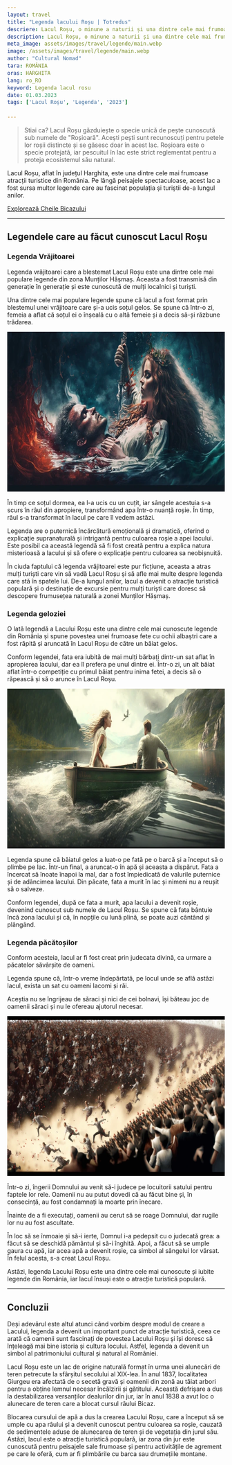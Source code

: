 ```yaml
---
layout: travel
title: "Legenda lacului Roșu | Totredus"
descriere: Lacul Roșu, o minune a naturii și una dintre cele mai frumoase atracții din romania este sursa mai multor legende spectaculoase.  
description: Lacul Roșu, o minune a naturii și una dintre cele mai frumoase atracții din romania este sursa mai multor legende spectaculoase.   
meta_image: assets/images/travel/legende/main.webp 
image: /assets/images/travel/legende/main.webp
author: "Cultural Nomad"
tara: ROMÂNIA
oras: HARGHITA
lang: ro_RO
keyword: Legenda lacul rosu
date: 01.03.2023
tags: ['Lacul Roșu', 'Legenda', '2023']

---
```


>Stiai ca? Lacul Roșu găzduiește o specie unică de pește cunoscută sub numele de "Roșioară". Acești pești sunt recunoscuți pentru petele lor roșii distincte și se găsesc doar în acest lac. Roșioara este o specie protejată, iar pescuitul în lac este strict reglementat pentru a proteja ecosistemul său natural. 

Lacul Roșu, aflat în județul Harghita, este una dintre cele mai frumoase atracții turistice din România. Pe lângă peisajele spectaculoase, acest lac a fost sursa multor legende care au fascinat populația și turiștii de-a lungul anilor.

[Explorează Cheile Bicazului](https://totredus.ro/travel/cheile-bicazului/)

---
## Legendele care au făcut cunoscut Lacul Roșu


### Legenda Vrăjitoarei

Legenda vrăjitoarei care a blestemat Lacul Roșu este una dintre cele mai populare legende din zona Munților Hășmaș. Aceasta a fost transmisă din generație în generație și este cunoscută de mulți localnici și turiști.

Una dintre cele mai populare legende spune că lacul a fost format prin blestemul unei vrăjitoare care și-a ucis soțul gelos. Se spune că într-o zi, femeia a aflat că soțul ei o înșeală cu o altă femeie și a decis să-și răzbune trădarea.

<img src="/assets/images/travel/legende/1.webp" width="740" height="369" alt="{{ page.keyword }};">


În timp ce soțul dormea, ea l-a ucis cu un cuțit, iar sângele acestuia s-a scurs în râul din apropiere, transformând apa într-o nuanță roșie. În timp, râul s-a transformat în lacul pe care îl vedem astăzi.

Legenda are o puternică încărcătură emoțională și dramatică, oferind o explicație supranaturală și intrigantă pentru culoarea roșie a apei lacului. Este posibil ca această legendă să fi fost creată pentru a explica natura misterioasă a lacului și să ofere o explicație pentru culoarea sa neobișnuită.

În ciuda faptului că legenda vrăjitoarei este pur ficțiune, aceasta a atras mulți turiști care vin să vadă Lacul Roșu și să afle mai multe despre legenda care stă în spatele lui. De-a lungul anilor, lacul a devenit o atracție turistică populară și o destinație de excursie pentru mulți turiști care doresc să descopere frumusețea naturală a zonei Munților Hășmaș.

### Legenda geloziei

O lată legendă a Lacului Roșu este una dintre cele mai cunoscute legende din România și spune povestea unei frumoase fete cu ochii albaștri care a fost răpită și aruncată în Lacul Roșu de către un băiat gelos. 

Conform legendei, fata era iubită de mai mulți bărbați dintr-un sat aflat în apropierea lacului, dar ea îl prefera pe unul dintre ei. Într-o zi, un alt băiat aflat într-o competiție cu primul băiat pentru inima fetei, a decis să o răpească și să o arunce în Lacul Roșu.

<img src="/assets/images/travel/legende/2.webp" width="740" height="369" alt="{{ page.keyword }};">

Legenda spune că băiatul gelos a luat-o pe fată pe o barcă și a început să o plimbe pe lac. Într-un final, a aruncat-o în apă și aceasta a dispărut. Fata a încercat să înoate înapoi la mal, dar a fost împiedicată de valurile puternice și de adâncimea lacului. Din păcate, fata a murit în lac și nimeni nu a reușit să o salveze.

Conform legendei, după ce fata a murit, apa lacului a devenit roșie, devenind cunoscut sub numele de Lacul Roșu. Se spune că fata bântuie încă zona lacului și că, în nopțile cu lună plină, se poate auzi cântând și plângând.

### Legenda păcătoșilor

Conform acesteia, lacul ar fi fost creat prin judecata divină, ca urmare a păcatelor săvârșite de oameni.

Legenda spune că, într-o vreme îndepărtată, pe locul unde se află astăzi lacul, exista un sat cu oameni lacomi și răi. 

Aceștia nu se îngrijeau de săraci și nici de cei bolnavi, își băteau joc de oamenii săraci și nu le ofereau ajutorul necesar. 

<img src="/assets/images/travel/legende/3.webp" width="740" height="369" alt="{{ page.keyword }};">

Într-o zi, îngerii Domnului au venit să-i judece pe locuitorii satului pentru faptele lor rele. Oamenii nu au putut dovedi că au făcut bine și, în consecință, au fost condamnați la moarte prin înecare.

Înainte de a fi executați, oamenii au cerut să se roage Domnului, dar rugile lor nu au fost ascultate. 

În loc să se înmoaie și să-i ierte, Domnul i-a pedepsit cu o judecată grea: a făcut să se deschidă pământul și să-i înghită. Apoi, a făcut să se umple gaura cu apă, iar acea apă a devenit roșie, ca simbol al sângelui lor vărsat. În felul acesta, s-a creat Lacul Roșu.

Astăzi, legenda Lacului Roșu este una dintre cele mai cunoscute și iubite legende din România, iar lacul însuși este o atracție turistică populară.

---
## Concluzii

Deși adevărul este altul atunci când vorbim despre modul de creare a Lacului, legenda a devenit un important punct de atracție turistică, ceea ce arată că oamenii sunt fascinați de povestea Lacului Roșu și își doresc să înțeleagă mai bine istoria și cultura locului. Astfel, legenda a devenit un simbol al patrimoniului cultural și natural al României.

Lacul Roșu este un lac de origine naturală format în urma unei alunecări de teren petrecute la sfârșitul secolului al XIX-lea. În anul 1837, localitatea Giurgeu era afectată de o secetă gravă și oamenii din zonă au tăiat arbori pentru a obține lemnul necesar încălzirii și gătitului. Această defrișare a dus la destabilizarea versanților dealurilor din jur, iar în anul 1838 a avut loc o alunecare de teren care a blocat cursul râului Bicaz.

Blocarea cursului de apă a dus la crearea Lacului Roșu, care a început să se umple cu apa râului și a devenit cunoscut pentru culoarea sa roșie, cauzată de sedimentele aduse de alunecarea de teren și de vegetația din jurul său. Astăzi, lacul este o atracție turistică populară, iar zona din jur este cunoscută pentru peisajele sale frumoase și pentru activitățile de agrement pe care le oferă, cum ar fi plimbările cu barca sau drumețiile montane.
